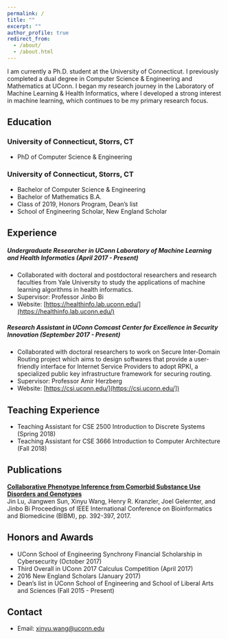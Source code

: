 ```yaml
---
permalink: /
title: ""
excerpt: ""
author_profile: true
redirect_from: 
  - /about/
  - /about.html
---
```


I am currently a Ph.D. student at the University of Connecticut. I previously completed a dual degree in Computer Science & Engineering and Mathematics at UConn. I began my research journey in the Laboratory of Machine Learning & Health Informatics, where I developed a strong interest in machine learning, which continues to be my primary research focus.

## Education
### University of Connecticut, Storrs, CT
   * PhD of Computer Science & Engineering
### University of Connecticut, Storrs, CT
   * Bachelor of Computer Science & Engineering
   * Bachelor of Mathematics B.A.
   * Class of 2019, Honors Program, Dean’s list
   * School of Engineering Scholar, New England Scholar


## Experience
##### Undergraduate Researcher in UConn Laboratory of Machine Learning and Health Informatics (April 2017 - Present)
* Collaborated with doctoral and postdoctoral researchers and research faculties from Yale
University to study the applications of machine learning algorithms in health informatics.
* Supervisor: Professor Jinbo Bi
* Website: [https://healthinfo.lab.uconn.edu/](https://healthinfo.lab.uconn.edu/)

##### Research Assistant in UConn Comcast Center for Excellence in Security Innovation (September 2017 - Present)
* Collaborated with doctoral researchers to work on Secure Inter-Domain Routing project which
aims to design softwares that provide a user-friendly interface for Internet Service Providers to
adopt RPKI, a specialized public key infrastructure framework for securing routing.
* Supervisor: Professor Amir Herzberg
* Website: [https://csi.uconn.edu/](https://csi.uconn.edu/])

## Teaching Experience
* Teaching Assistant for CSE 2500 Introduction to Discrete Systems (Spring 2018)
* Teaching Assistant for CSE 3666 Introduction to Computer Architecture (Fall 2018) 

## Publications
__[Collaborative Phenotype Inference from Comorbid Substance Use Disorders and Genotypes](http://www.engr.uconn.edu/~jinbo/doc/BIBM2017_phenotypeImputation.pdf)__  
Jin Lu, Jiangwen Sun, Xinyu Wang, Henry R. Kranzler, Joel Gelernter, and Jinbo Bi 
Proceedings of IEEE International Conference on Bioinformatics and Biomedicine (BIBM), pp. 392-397, 2017.

## Honors and Awards
* UConn School of Engineering Synchrony Financial Scholarship in Cybersecurity (October 2017)
* Third Overall in UConn 2017 Calculus Competition (April 2017)
* 2016 New England Scholars (January 2017)
* Dean’s list in UConn School of Engineering and School of Liberal Arts and Sciences (Fall 2015 - Present)

## Contact
* Email: xinyu.wang@uconn.edu
